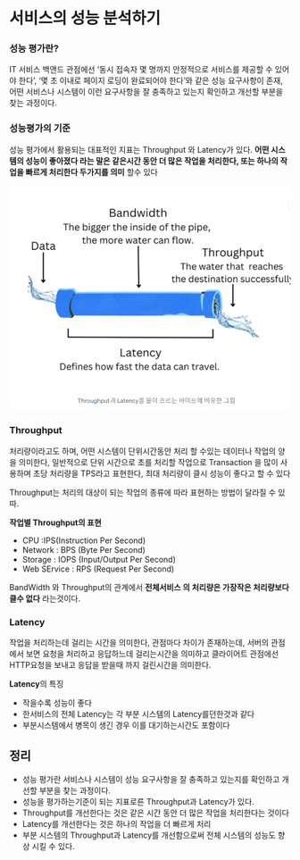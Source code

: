 # 서비스의 성능 분석하기

### 성능 평가란?

IT 서비스 백앤드 관점에선 ‘동시 접속자 몇 명까지 안정적으로 서비스를 제공할 수 있어야 한다’, ‘몇 초 이내로 페이지 로딩이 완료되어야 한다’와 같은 성능 요구사항이 존재, 어떤 서비스나 시스템이 이런 요구사항을 잘 충족하고 있는지 확인하고 개선할 부분을 찾는 과정이다.

### 성능평가의 기준

성능 평가에서 활용되는 대표적인 지표는 Throughput 와 Latency가 있다. **어떤 시스템의 성능이 좋아졌다 라는 말은 같은시간 동안 더 많은 작업을 처리한다, 또는 하나의 작업을 빠르게 처리한다 두가지를 의미** 할수 있다

![1742259731213](image/7.성능평가/1742259731213.png)

### Throughput

처리량이라고도 하며, 어떤 시스템이 단위시간동안 처리 할 수있는 데이터나 작업의 양을 의미한다, 일반적으로 단위 시간으로 초를 처리할 작업으로 Transaction 을 많이 사용하며 초당 처리량을 TPS라고 표현한다, 최대 처리량이 클시 성능이 좋다고 할 수 있다

Throughput는 처리의 대상이 되는 작업의 종류에 따라 표현하는 방법이 달라질 수 있따.

**작업별 Throughput의 표현**

* CPU :IPS(Instruction Per Second)
* Network : BPS (Byte Per Second)
* Storage : IOPS (Input/Output Per Second)
* Web SErvice : RPS (Request Per Second)

BandWidth 와 Throughput의 관계에서 **전체서비스 의 처리량은 가장작은 처리량보다 클수 없다** 라는것이다.

### Latency

작업을 처리하는데 걸리는 시간을 의미한다, 관점마다 차이가 존재하는데, 서버의 관점에서 보면 요청을 처리하고 응답하느데 걸리는시간을 의미하고 클라이어트 관점에선 HTTP요청을 보내고 응답을 받을때 까지 걸린시간을 의미한다.

**Latency**의 특징

* 작을수록 성능이 좋다
* 한서비스의 전체 Latency는 각 부분 시스템의 Latency를던한것과 같다
* 부분시스템에서 병목이 생긴 경우 이를 대기하는시간도 포함이다

## 정리

* 성능 평가란 서비스나 시스템이 성능 요구사항을 잘 충족하고 있는지를 확인하고 개선할 부분을 찾는 과정이다.
* 성능을  평가하는기준이 되는 지표로른 Throughput과 Latency가 있다.
* Throughput를 개선한다는 것은 같은 시간 동안 더 많은 작업을 처리한다는 것이다
* Latency를 개선한다는 것은 하나의 작업을 더 빠르게 처리
* 부분 시스템의 Throughput과 Latency를 개선함으로써 전체 시스템의 성능도 향상 시킬 수 있다.
